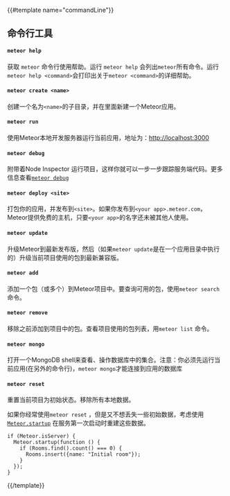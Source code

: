 {{#template name="commandLine"}}

<h2 id="command-line">命令行工具</h2>

#### `meteor help`

获取 `meteor` 命令行使用帮助。运行 `meteor help` 会列出`meteor`所有命令。运行` meteor help
<command> `会打印出关于`meteor <command>`的详细帮助。

#### `meteor create <name>`

创建一个名为`<name>`的子目录，并在里面新建一个Meteor应用。

#### `meteor run`

使用Meteor本地开发服务器运行当前应用，地址为：[http://localhost:3000](http://localhost:3000)

#### `meteor debug`

附带着Node Inspector 运行项目，这样你就可以一步一步跟踪服务端代码。更多信息查看[`meteor debug`](#/full/meteordebug)

#### `meteor deploy <site>`

打包你的应用，并发布到`<site>`。如果你发布到`<your app>.meteor.com`，Meteor提供免费的主机，只要`<your app>`的名字还未被其他人使用。

#### `meteor update`

升级Meteor到最新发布版，然后（如果`meteor update`是在一个应用目录中执行的）升级当前项目使用的包到最新兼容版。

#### `meteor add`

添加一个包（或多个）到Meteor项目中。要查询可用的包，使用`meteor search`命令。

#### `meteor remove`

移除之前添加到项目中的包。查看项目使用的包列表，用`meteor list` 命令。

#### `meteor mongo`

打开一个MongoDB shell来查看、操作数据库中的集合。注意：你必须先运行当前应用(在另外的命令行)，`meteor mongo`才能连接到应用的数据库

#### `meteor reset`

重置当前项目为初始状态。移除所有本地数据。

如果你经常使用`meteor reset` ，但是又不想丢失一些初始数据，考虑使用[`Meteor.startup`](#/basic/Meteor-startup) 在服务第一次启动时重建这些数据。

```
if (Meteor.isServer) {
  Meteor.startup(function () {
    if (Rooms.find().count() === 0) {
      Rooms.insert({name: "Initial room"});
    }
  });
}
```

{{/template}}
